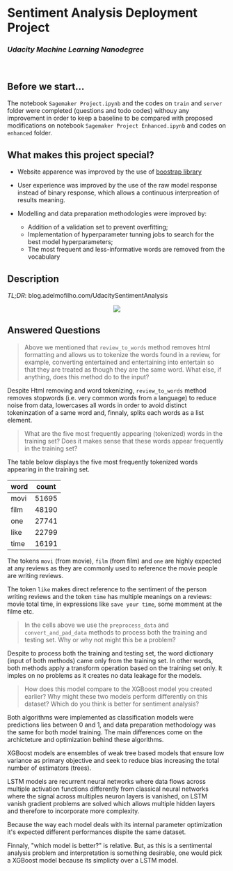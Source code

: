 # Sentiment Analysis Deployment Project
### *Udacity Machine Learning Nanodegree*

<br>

## Before we start...

The notebook `Sagemaker Project.ipynb` and the codes on `train` and `server` folder were completed (questions and todo codes) withouy any improvement in order to keep a baseline to be compared with proposed modifications on notebook `Sagemaker Project Enhanced.ipynb` and codes on `enhanced` folder.

## What makes this project special?

- Website apparence was improved by the use of [boostrap library](https://getbootstrap.com/)

- User experience was improved by the use of the raw model response instead of binary response, which allows a continuous interpreation of results meaning.

- Modelling and data preparation methodologies were improved by:

    - Addition of a validation set to prevent overfitting;
    - Implementation of hyperparameter tunning jobs to search for the best model hyperparameters;
    - The most frequent and less-informative words are removed from the vocabulary

## Description
*TL;DR*: blog.adelmofilho.com/UdacitySentimentAnalysis



<center>
<img src="https://i.imgur.com/89xoYJv.png">
</center>

## Answered Questions

> Above we mentioned that `review_to_words` method removes html formatting and allows us to tokenize the words found in a review, for example, converting entertained and entertaining into entertain so that they are treated as though they are the same word. What else, if anything, does this method do to the input?

Despite Html removing and word tokenizing, `review_to_words` method removes stopwords (i.e. very common words from a language) to reduce noise from data, lowercases all words in order to avoid distinct tokeninzation of a same word and, finnaly, splits each words as a list element.

> What are the five most frequently appearing (tokenized) words in the training set? Does it makes sense that these words appear frequently in the training set?

The table below displays the five most frequently tokenized words appearing in the training set.

| word | count |
|------|-------|
| movi | 51695 |
| film | 48190 |
| one  | 27741 |
| like | 22799 |
| time | 16191 |

The tokens `movi` (from movie), `film` (from film) and `one` are highly expected at any reviews as they are commonly used to reference the movie people are writing reviews.

The token `like` makes direct reference to the sentiment of the person writing reviews and the token `time` has multiple meanings on a reviews: movie total time, in expressions like `save your time`, some momment at the filme etc.

> In the cells above we use the `preprocess_data` and `convert_and_pad_data` methods to process both the training and testing set. Why or why not might this be a problem?

Despite to process both the training and testing set, the word dictionary (input of both methods) came only from the training set. In other words, both methods apply a transform operation based on the training set only. It imples on no problems as it creates no data leakage for the models.

> How does this model compare to the XGBoost model you created earlier? Why might these two models perform differently on this dataset? Which do you think is better for sentiment analysis?

Both algorithms were implemented as classification models were predictions lies between 0 and 1, and data preparation methodology was the same for both model training. The main differences come on the archicteture and optimization behind these algorithms.

XGBoost models are ensembles of weak tree based models that ensure low variance as primary objective and seek to reduce bias increasing the total number of estimators (trees). 

LSTM models are recurrent neural networks where data flows across multiple activation functions differently from classical neural networks where the signal across multiples neuron layers is vanished, on LSTM vanish gradient problems are solved which allows multiple hidden layers and therefore to incorporate more complexity.

Because the way each model deals with its internal parameter optimization it's expected different performances dispite the same dataset.

Finnaly, "which model is better?" is relative. But, as this is a sentimental analysis problem and interpretation is something desirable, one would pick a XGBoost model because its simplicty over a LSTM model.